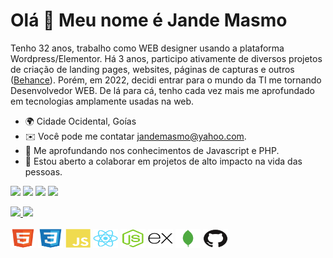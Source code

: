 Olá 👋 Meu nome é Jande Masmo
==========================

Tenho 32 anos, trabalho como WEB designer usando a plataforma Wordpress/Elementor. Há 3 anos, participo ativamente de diversos projetos de criação de landing pages, websites, páginas de capturas e outros (<a href="https://www.behance.net/tijandemasmo" rel="external" target="_blank">Behance</a>). Porém, em 2022, decidi entrar para o mundo da TI me tornando Desenvolvedor WEB. De lá para cá, tenho cada vez mais me aprofundado em tecnologias amplamente usadas na web.


* 🌍  Cidade Ocidental, Goías
* ✉️  Você pode me contatar [jandemasmo@yahoo.com](mailto:jandemasmo@yahoo.com).
* 🧠  Me aprofundando nos conhecimentos de Javascript e PHP.
* 🤝 Estou aberto a colaborar em projetos de alto impacto na vida das pessoas.

<a href="https://www.github.com/jandemasmo" target="_blank" rel="noreferrer"><img
src="https://img.shields.io/github/followers/jandemasmo?logo=github&style=for-the-badge&color=cccccc&labelColor=A31B52" /></a>
<a href="https://www.linkedin.com/in/jandemasmo/" rel="external" target="_target"><img src="https://img.shields.io/badge/-LinkedIn-%230077B5?style=for-the-badge&logo=linkedin&logoColor=white" target="_blank"></a> 
<a href = "mailto:jandemasmo@yahoo.com"><img src="https://img.shields.io/badge/-Yahoo-%23333?style=for-the-badge&logo=Yahoo!&logoColor=white" target="_blank"></a>
<a href="https://www.behance.net/tijandemasmo" rel="external" target="_blank"><img src="https://img.shields.io/badge/-Behance-%16bc27?style=for-the-badge&logo=Behance&logoColor=white%22%20target=%22_blank" target="_blank"></a> 

<div>
  <a href="https://github.com/jandemasmo">
  <img height="150em" src="https://github-readme-stats.vercel.app/api?username=jandemasmo&show_icons=true&theme=swift&include_all_commits=true&count_private=true"/>
  <img height="150em" src="https://github-readme-stats.vercel.app/api/top-langs/?username=jandemasmo&layout=compact&langs_count=7&theme=swift"/>
  </a>
</div>   
  
<div style="display: inline_block"><br>
  <img align="center" alt="Jande Masmo - HTML" height="30" width="40" src="https://raw.githubusercontent.com/devicons/devicon/master/icons/html5/html5-original.svg">
  <img align="center" alt="Jande Masmo -CSS" height="30" width="40" src="https://raw.githubusercontent.com/devicons/devicon/master/icons/css3/css3-original.svg">
  <img align="center" alt="Jande Masmo -Js" height="30" width="40" src="https://raw.githubusercontent.com/devicons/devicon/master/icons/javascript/javascript-plain.svg">
    <img align="center" alt="Jande Masmo -React" height="30" width="40" src="https://raw.githubusercontent.com/devicons/devicon/master/icons/react/react-original.svg">
  <img align="center" alt="Jande Masmo -NodeJs" height="30" width="40" src="https://raw.githubusercontent.com/devicons/devicon/master/icons/nodejs/nodejs-plain.svg">
  <img align="center" alt="Jande Masmo -Express" height="30" width="40" src="https://raw.githubusercontent.com/devicons/devicon/master/icons/express/express-original.svg">
    <img align="center" alt="Jande Masmo -MongoDB" height="30" width="40" src="https://raw.githubusercontent.com/devicons/devicon/master/icons/mongodb/mongodb-plain.svg">
  <img align="center" alt="Jande Masmo -Github" height="30" width="40" src="https://raw.githubusercontent.com/devicons/devicon/master/icons/github/github-original.svg">
</div>


  
